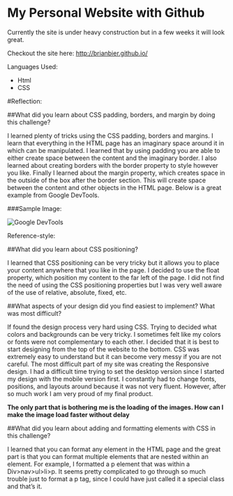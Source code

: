 # My Personal Website with Github

Currently the site is under heavy construction but in a few weeks it will look great.

Checkout the site here: <http://brianbier.github.io/>

Languages Used:

* Html
* CSS


#Reflection:

##What did you learn about CSS padding, borders, and margin by doing this challenge?

I learned plenty of tricks using the CSS padding, borders and margins. I learn that everything in the HTML page has an imaginary space around it in which can be manipulated. I learned that by using padding you are able to either create space between the content and the imaginary border. I also learned about creating borders with the border property to style however you like. Finally I learned about the margin property, which creates space in the outside of the box after the border section. This will create space between the content and other objects in the HTML page. Below is a great example from Google DevTools.


###Sample Image:

![Google DevTools](https://40.media.tumblr.com/027abf7b15174cce71e7d5236d4af97c/tumblr_nzj4d6U47g1ubupxao1_1280.png "Google DevTools")

Reference-style: 



##What did you learn about CSS positioning?

I learned that CSS positioning can be very tricky but it allows you to place your content anywhere that you like in the page. I decided to use the float property, which position my content to the far left of the page. I did not find the need of using the CSS positioning properties but I was very well aware of the use of relative, absolute, fixed, etc.

##What aspects of your design did you find easiest to implement? What was most difficult?

If found the design process very hard using CSS. Trying to decided what colors and backgrounds can be very tricky. I sometimes felt like my colors or fonts were not complementary to each other. I decided that it is best to start designing from the top of the website to the bottom. CSS was extremely easy to understand but it can become very messy if you are not careful. The most difficult part of my site was creating the Responsive design. I had a difficult time trying to set the desktop version since I started my design with the mobile version first. I constantly had to change fonts, positions, and layouts around because it was not very fluent. However, after so much work I am very proud of my final product. 

**The only part that is bothering me is the loading of the images. How can I make the image load faster without delay**

##What did you learn about adding and formatting elements with CSS in this challenge?

I learned that you can format any element in the HTML page and the great part is that you can format multiple elements that are nested within an element. For example, I formatted a p element that was within a Div>nav>ul>li>p. It seems pretty complicated to go through so much trouble just to format a p tag, since I could have just called it a special class and that’s it. 
